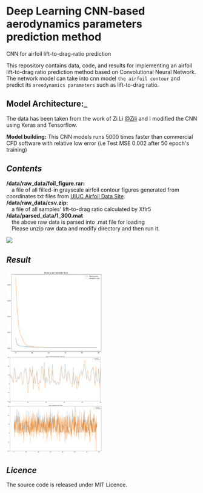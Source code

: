 # Deep Learning CNN-based aerodynamics parameters prediction method
CNN for airfoil lift-to-drag-ratio prediction

This repository contains data, code, and results for implementing an airfoil lift-to-drag ratio prediction method based on Convolutional Neural Network. The network model can take into cnn model `the airfoil contour` and predict its `areodynamics parameters` such as lift-to-drag ratio.  
## Model Architecture:_   
The data has been taken from the work of Zi Li [@Zili](https://github.com/ziliHarvey/CNN-for-Airfoil) and I modified the CNN using Keras and Tensorflow. 

**Model building:**   This CNN models runs 5000 times faster than commercial CFD software with relative low error (i.e Test MSE 0.002 after 50 epoch's training)


## _Contents_  
**/data/raw_data/foil_figure.rar:**   
&emsp;a file of all filled-in grayscale airfoil contour figures generated from coordinates txt files from [UIUC Airfoil Data Site](https://m-selig.ae.illinois.edu/ads/coord_database.html).  
**/data/raw_data/csv.zip:**  
&emsp;a file of all samples' lift-to-drag ratio calculated by Xflr5
**/data/parsed_data/1_300.mat**  
&emsp;the above raw data is parsed into .mat file for loading  
&emsp;Please unzip raw data and modify directory and then run it.   


 <img src="https://github.com/ziliHarvey/CNN--based-aerodynamics-parameters-prediction-method/raw/master/cnn.png">

## _Result_
 <p align="left">
 <img src="https://github.com/vishnu1710/Airfoil_Lift-Drag_Prediction_DL_CNN/raw/main/img/error.png" width="50%" height="50%">
 <img src="https://github.com/vishnu1710/Airfoil_Lift-Drag_Prediction_DL_CNN/raw/main/img/error_2.png" width="50%" height="50%">
 <img src="https://github.com/vishnu1710/Airfoil_Lift-Drag_Prediction_DL_CNN/raw/main/img/prediction.png" width="50%" height="50%">
 </p>

## _Licence_  
The source code is released under MIT Licence.  


